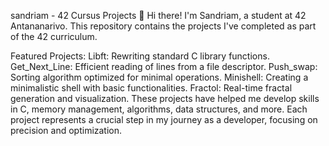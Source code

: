 sandriam - 42 Cursus Projects
👋 Hi there! I'm Sandriam, a student at 42 Antananarivo. This repository contains the projects I've completed as part of the 42 curriculum.

Featured Projects:
Libft: Rewriting standard C library functions.
Get_Next_Line: Efficient reading of lines from a file descriptor.
Push_swap: Sorting algorithm optimized for minimal operations.
Minishell: Creating a minimalistic shell with basic functionalities.
Fractol: Real-time fractal generation and visualization.
These projects have helped me develop skills in C, memory management, algorithms, data structures, and more. Each project represents a crucial step in my journey as a developer, focusing on precision and optimization.
